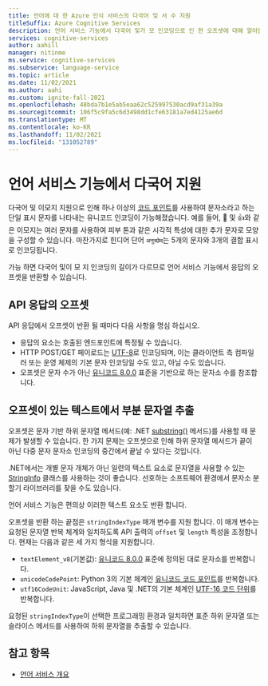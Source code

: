 ```yaml
---
title: 언어에 대 한 Azure 인식 서비스의 다국어 및 서 수 지원
titleSuffix: Azure Cognitive Services
description: 언어 서비스 기능에서 다국어 및가 모 인코딩으로 인 한 오프셋에 대해 알아봅니다.
services: cognitive-services
author: aahill
manager: nitinme
ms.service: cognitive-services
ms.subservice: language-service
ms.topic: article
ms.date: 11/02/2021
ms.author: aahi
ms.custom: ignite-fall-2021
ms.openlocfilehash: 48bda7b1e5ab5eaa62c525997530acd9af31a39a
ms.sourcegitcommit: 106f5c9fa5c6d3498dd1cfe63181a7ed4125ae6d
ms.translationtype: MT
ms.contentlocale: ko-KR
ms.lasthandoff: 11/02/2021
ms.locfileid: "131052789"
---
```

# <a name="multilingual-and-emoji-support-in-language-service-features"></a>언어 서비스 기능에서 다국어 지원

다국어 및 이모지 지원으로 인해 하나 이상의 [코드 포인트](https://wikipedia.org/wiki/Code_point)를 사용하여 문자소라고 하는 단일 표시 문자를 나타내는 유니코드 인코딩이 가능해졌습니다. 예를 들어, 🌷 및 👍와 같은 이모지는 여러 문자를 사용하여 피부 톤과 같은 시각적 특성에 대한 추가 문자로 모양을 구성할 수 있습니다. 마찬가지로 힌디어 단어 `अनुच्छेद`는 5개의 문자와 3개의 결합 표시로 인코딩됩니다.

가능 하면 다국어 및이 모 지 인코딩의 길이가 다르므로 언어 서비스 기능에서 응답의 오프셋을 반환할 수 있습니다.

## <a name="offsets-in-the-api-response"></a>API 응답의 오프셋

API 응답에서 오프셋이 반환 될 때마다 다음 사항을 명심 하십시오.

* 응답의 요소는 호출된 엔드포인트에 특정될 수 있습니다. 
* HTTP POST/GET 페이로드는 [UTF-8](https://www.w3schools.com/charsets/ref_html_utf8.asp)로 인코딩되며, 이는 클라이언트 측 컴파일러 또는 운영 체제의 기본 문자 인코딩일 수도 있고, 아닐 수도 있습니다.
* 오프셋은 문자 수가 아닌 [유니코드 8.0.0](https://unicode.org/versions/Unicode8.0.0) 표준을 기반으로 하는 문자소 수를 참조합니다.

## <a name="extracting-substrings-from-text-with-offsets"></a>오프셋이 있는 텍스트에서 부분 문자열 추출

오프셋은 문자 기반 하위 문자열 메서드(예: .NET [substring()](/dotnet/api/system.string.substring) 메서드)를 사용할 때 문제가 발생할 수 있습니다. 한 가지 문제는 오프셋으로 인해 하위 문자열 메서드가 끝이 아닌 다중 문자 문자소 인코딩의 중간에서 끝날 수 있다는 것입니다.

.NET에서는 개별 문자 개체가 아닌 일련의 텍스트 요소로 문자열을 사용할 수 있는 [StringInfo](/dotnet/api/system.globalization.stringinfo) 클래스를 사용하는 것이 좋습니다. 선호하는 소프트웨어 환경에서 문자소 분할기 라이브러리를 찾을 수도 있습니다. 

언어 서비스 기능은 편의상 이러한 텍스트 요소도 반환 합니다.

오프셋을 반환 하는 끝점은 `stringIndexType` 매개 변수를 지원 합니다. 이 매개 변수는 요청된 문자열 반복 체계와 일치하도록 API 출력의 `offset` 및 `length` 특성을 조정합니다. 현재는 다음과 같은 세 가지 형식을 지원합니다.

- `textElement_v8`(기본값): [유니코드 8.0.0](https://unicode.org/versions/Unicode8.0.0) 표준에 정의된 대로 문자소를 반복합니다.
- `unicodeCodePoint`: Python 3의 기본 체계인 [유니코드 코드 포인트](http://www.unicode.org/versions/Unicode13.0.0/ch02.pdf#G25564)를 반복합니다.
- `utf16CodeUnit`: JavaScript, Java 및 .NET의 기본 체계인 [UTF-16 코드 단위](https://unicode.org/faq/utf_bom.html#UTF16)를 반복합니다.

요청된 `stringIndexType`이 선택한 프로그래밍 환경과 일치하면 표준 하위 문자열 또는 슬라이스 메서드를 사용하여 하위 문자열을 추출할 수 있습니다. 

## <a name="see-also"></a>참고 항목

* [언어 서비스 개요](../overview.md)

